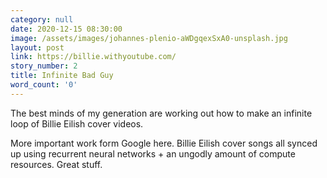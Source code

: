 ```yaml
---
category: null
date: 2020-12-15 08:30:00
image: /assets/images/johannes-plenio-aWDgqexSxA0-unsplash.jpg
layout: post
link: https://billie.withyoutube.com/
story_number: 2
title: Infinite Bad Guy
word_count: '0'
---
```


The best minds of my generation are working out how to make an infinite loop of Billie Eilish cover videos.

More important work form Google here. Billie Eilish cover songs all synced up using recurrent neural networks + an ungodly amount of compute resources. Great stuff.

